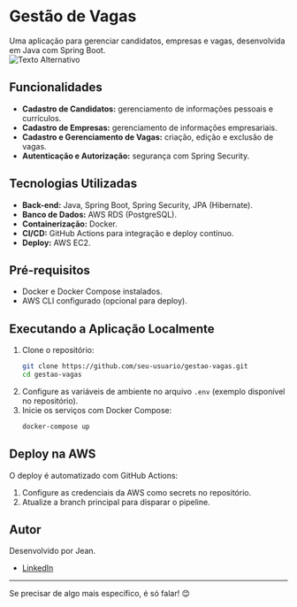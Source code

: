 # Gestão de Vagas  

Uma aplicação para gerenciar candidatos, empresas e vagas, desenvolvida em Java com Spring Boot.  
<img src="https://private-user-images.githubusercontent.com/160747774/390592711-b4593165-4431-444a-99f7-e639eae11615.png?jwt=eyJhbGciOiJIUzI1NiIsInR5cCI6IkpXVCJ9.eyJpc3MiOiJnaXRodWIuY29tIiwiYXVkIjoicmF3LmdpdGh1YnVzZXJjb250ZW50LmNvbSIsImtleSI6ImtleTUiLCJleHAiOjE3MzMwMjYwMDUsIm5iZiI6MTczMzAyNTcwNSwicGF0aCI6Ii8xNjA3NDc3NzQvMzkwNTkyNzExLWI0NTkzMTY1LTQ0MzEtNDQ0YS05OWY3LWU2MzllYWUxMTYxNS5wbmc_WC1BbXotQWxnb3JpdGhtPUFXUzQtSE1BQy1TSEEyNTYmWC1BbXotQ3JlZGVudGlhbD1BS0lBVkNPRFlMU0E1M1BRSzRaQSUyRjIwMjQxMjAxJTJGdXMtZWFzdC0xJTJGczMlMkZhd3M0X3JlcXVlc3QmWC1BbXotRGF0ZT0yMDI0MTIwMVQwNDAxNDVaJlgtQW16LUV4cGlyZXM9MzAwJlgtQW16LVNpZ25hdHVyZT0yZDNhZDU0M2U5MTQyNzQyZDRlZjIyNTU5OWM5YTllNTE4ZDZiOGM1ODE3YTgyYTUxMmQwNDNjNGMyMDg0MTY3JlgtQW16LVNpZ25lZEhlYWRlcnM9aG9zdCJ9.0YzmaLOkmn3JRm4um7g0SgBFeDEGG_DA6D91h6q-p60" alt="Texto Alternativo">

## Funcionalidades  
- **Cadastro de Candidatos:** gerenciamento de informações pessoais e currículos.  
- **Cadastro de Empresas:** gerenciamento de informações empresariais.  
- **Cadastro e Gerenciamento de Vagas:** criação, edição e exclusão de vagas.  
- **Autenticação e Autorização:** segurança com Spring Security.  

## Tecnologias Utilizadas  
- **Back-end:** Java, Spring Boot, Spring Security, JPA (Hibernate).  
- **Banco de Dados:** AWS RDS (PostgreSQL).  
- **Containerização:** Docker.  
- **CI/CD:** GitHub Actions para integração e deploy contínuo.  
- **Deploy:** AWS EC2.  

## Pré-requisitos  
- Docker e Docker Compose instalados.  
- AWS CLI configurado (opcional para deploy).  

## Executando a Aplicação Localmente  
1. Clone o repositório:  
   ```bash
   git clone https://github.com/seu-usuario/gestao-vagas.git
   cd gestao-vagas
   ```  
2. Configure as variáveis de ambiente no arquivo `.env` (exemplo disponível no repositório).  
3. Inicie os serviços com Docker Compose:  
   ```bash
   docker-compose up
   ```  

## Deploy na AWS  
O deploy é automatizado com GitHub Actions:  
1. Configure as credenciais da AWS como secrets no repositório.  
2. Atualize a branch principal para disparar o pipeline.  

## Autor  
Desenvolvido por Jean.  
- [LinkedIn](https://www.linkedin.com/in/jeanclaro/)   
--- 

Se precisar de algo mais específico, é só falar! 😊
